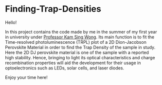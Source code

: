 # Finding-Trap-Densities
Hello! 

In this project contains the code made by me in the summer of my first year in university under [Professor Kam Sing Wong](https://scholar.google.com.hk/citations?user=8ql1t2EAAAAJ&hl=en). Its main function is to fit the Time-resolved photoluminescence (TRPL) plot of a 2D Dion-Jacobson Perovskite Material in order to find the Trap Density of the sample in study. Here the 2D DJ perovskite material is one of the sample with a reported high stability. Hence, bringing to light its optical characteristics and charge recombination properties will aid the development for their usage in optoelectronics such as LEDs, solar cells, and laser diodes.

Enjoy your time here! 
